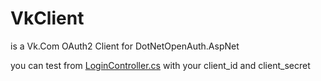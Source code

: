 VkClient
========
is a Vk.Com OAuth2 Client for DotNetOpenAuth.AspNet

you can test from [LoginController.cs](https://github.com/gokhangirgin/VkClient/blob/master/VkClient/Controllers/LoginController.cs) with your client_id and client_secret
